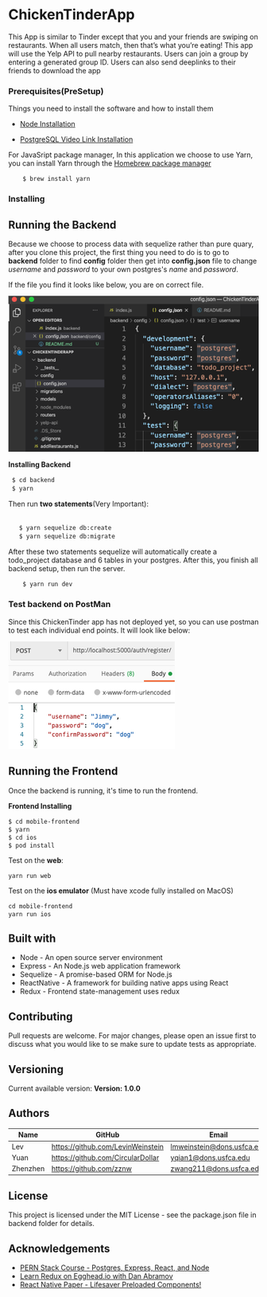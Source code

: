 # ChickenTinderApp

This App is similar to Tinder except that you and your friends are swiping on restaurants. When all users match, then that’s what you’re eating! This app will use the Yelp API to pull nearby restaurants. Users can join a group by entering a generated group ID. Users can also send deeplinks to their friends to download the app

### Prerequisites(PreSetup)

Things you need to install the software and how to install them

- [Node Installation](https://nodejs.org/en/)

* [PostgreSQL Video Link Installation](https://www.youtube.com/watch?v=fZQI7nBu32M)

For JavaSript package manager, In this application we choose to use Yarn, you can install Yarn through the [Homebrew package manager](https://brew.sh/)

```
    $ brew install yarn
```

### Installing

## Running the Backend

Because we choose to process data with sequelize rather than pure quary, after you clone this project, the first thing you need to do is to go to **backend** folder to find **config** folder then get into **config.json** file to change _username_ and _password_ to your own postgres's _name_ and _password_.

If the file you find it looks like below, you are on correct file.

![development](development.png)

**Installing Backend**

```bash
 $ cd backend
 $ yarn
```

Then run **two statements**(Very Important):

```bash

   $ yarn sequelize db:create
   $ yarn sequelize db:migrate

```

After these two statements sequelize will automatically create a todo_project database and 6 tables in your postgres. After this, you finish all backend setup, then run the server.

```bash
    $ yarn run dev
```

### Test backend on PostMan

Since this ChickenTinder app has not deployed yet, so you can use postman to test each individual end points.
It will look like below:

![postman](postman.png)

## Running the Frontend

Once the backend is running, it's time to run the frontend.

**Frontend Installing**

```
$ cd mobile-frontend
$ yarn
$ cd ios
$ pod install

```

Test on the **web**:

```
yarn run web
```

Test on the **ios emulator** (Must have xcode fully installed on MacOS)

```
cd mobile-frontend
yarn run ios
```

## Built with

- Node - An open source server environment
- Express - An Node.js web application framework
- Sequelize - A promise-based ORM for Node.js
- ReactNative - A framework for building native apps using React
- Redux - Frontend state-management uses redux

## Contributing

Pull requests are welcome. For major changes, please open an issue first to discuss what you would like to se make sure to update tests as appropriate.

## Versioning

Current available version: **Version: 1.0.0**

## Authors

| Name     | GitHub                            | Email                      |
| -------- | --------------------------------- | -------------------------- |
| Lev      | https://github.com/LevinWeinstein | lmweinstein@dons.usfca.edu |
| Yuan     | https://github.com/CircularDollar | yqian1@dons.usfca.edu      |
| Zhenzhen | https://github.com/zznw           | zwang211@dons.usfca.edu    |

## License

This project is licensed under the MIT License - see the package.json file in backend folder for details.

## Acknowledgements

- [PERN Stack Course - Postgres, Express, React, and Node](https://www.youtube.com/watch?v=ldYcgPKEZC8&t=193s)
- [Learn Redux on Egghead.io with Dan Abramov](https://egghead.io/courses/getting-started-with-redux)
- [React Native Paper - Lifesaver Preloaded Components!](https://callstack.github.io/react-native-paper/)
